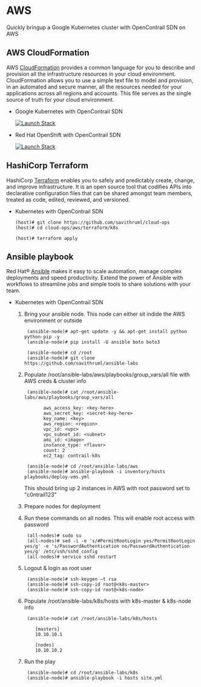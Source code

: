 # AWS

Quickly bringup a Google Kubernetes cluster with OpenContrail SDN on AWS

## AWS CloudFormation

AWS [CloudFormation](https://aws.amazon.com/cloudformation/) provides a common language for you to describe and provision all the infrastructure resources in your cloud environment. CloudFormation allows you to use a simple text file to model and provision, in an automated and secure manner, all the resources needed for your applications across all regions and accounts. This file serves as the single source of truth for your cloud environment.

* Google Kubernetes with OpenContrail SDN

     <a href="https://console.aws.amazon.com/cloudformation/home?region=us-west-1#/stacks/new?stackName=contrail-k8s&amp;templateURL=https://s3-us-west-1.amazonaws.com/contrail-dev-ops/k8s-contrail-stack.yaml" target="_blank"><img alt="Launch Stack" src="https://cdn.rawgit.com/buildkite/cloudformation-launch-stack-button-svg/master/launch-stack.svg"></a>
     
* Red Hat OpenShift with OpenContrail SDN

     <a href="https://console.aws.amazon.com/cloudformation/home?region=us-west-1#/stacks/new?stackName=contrail-k8s&amp;templateURL=https://s3-us-west-1.amazonaws.com/contrail-dev-ops/k8s-contrail-stack.yaml" target="_blank"><img alt="Launch Stack" src="https://cdn.rawgit.com/buildkite/cloudformation-launch-stack-button-svg/master/launch-stack.svg"></a>

## HashiCorp Terraform

HashiCorp [Terraform](https://www.terraform.io/) enables you to safely and predictably create, change, and improve infrastructure. It is an open source tool that codifies APIs into declarative configuration files that can be shared amongst team members, treated as code, edited, reviewed, and versioned.

* Kubernetes with OpenContrail SDN

      (host)# git clone https://github.com/savithruml/cloud-ops
      (host)# cd cloud-ops/aws/terraform/k8s
      
      (host)# terraform apply
      
## Ansible playbook

Red Hat® [Ansible](https://www.ansible.com/) makes it easy to scale automation, manage complex deployments and speed productivity. Extend the power of Ansible with workflows to streamline jobs and simple tools to share solutions with your team.

* Kubernetes with OpenContrail SDN

    1) Bring your ansible node. This node can either sit indide the AWS environment or outside
    
            (ansible-node)# apt-get update -y && apt-get install python python-pip -y
            (ansible-node)# pip install -U ansible boto boto3
      
            (ansible-node)# cd /root
            (ansible-node)# git clone https://github.com/savithruml/ansible-labs
            
    2) Populate /root/ansible-labs/aws/playbooks/group_vars/all file with AWS creds & cluster info
      
            (ansible-node)# cat /root/ansible-labs/aws/playbooks/group_vars/all
            
                  aws_access_key: <key-here> 
                  aws_secret_key: <secret-key-here>
                  key_name: <key>
                  aws_region: <region>
                  vpc_id: <vpc>
                  vpc_subnet_id: <subnet>
                  ami_id: <image>
                  instance_type: <flavor>
                  count: 2
                  ec2_tag: contrail-k8s
                 
            (ansible-node)# cd /root/ansible-labs/aws       
            (ansible-node)# ansible-playbook -i inventory/hosts playbooks/deploy-vms.yml
            
        This should bring up 2 instances in AWS with root password set to "c0ntrail123"
    
    4) Prepare nodes for deployment

    5) Run these commands on all nodes. This will enable root access with password
    
            (all-nodes)# sudo su
            (all-nodes)# sed -i -e 's/#PermitRootLogin yes/PermitRootLogin yes/g' -e 's/PasswordAuthentication no/PasswordAuthentication yes/g' /etc/ssh/sshd_config 
            (all-nodes)# service sshd restart
    
    6) Logout & login as root user
    
            (ansible-node)# ssh-keygen –t rsa
            (ansible-node)# ssh-copy-id root@<k8s-master>
            (ansible-node)# ssh-copy-id root@<k8s-node>
             
    7) Populate /root/ansible-labs/k8s/hosts with k8s-master & k8s-node info
    
            (ansible-node)# cat /root/ansible-labs/k8s/hosts
       
               [masters]
               10.10.10.1

               [nodes]
               10.10.10.2
        
    8) Run the play
 
            (ansible-node)# cd /root/ansible-labs/k8s
            (ansible-node)# ansible-playbook -i hosts site.yml
